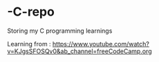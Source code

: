 # -C-repo
Storing my C programming learnings

Learning from : https://www.youtube.com/watch?v=KJgsSFOSQv0&ab_channel=freeCodeCamp.org
